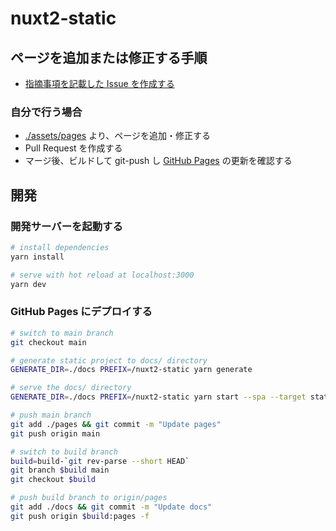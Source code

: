 # nuxt2-static

## ページを追加または修正する手順

- [指摘事項を記載した Issue を作成する](../../issues/new)


### 自分で行う場合

- [./assets/pages](./assets/pages) より、ページを追加・修正する
- Pull Request を作成する
- マージ後、ビルドして git-push し [GitHub Pages](https://oshinko.github.com/nuxt2-static) の更新を確認する


## 開発

### 開発サーバーを起動する

```sh
# install dependencies
yarn install

# serve with hot reload at localhost:3000
yarn dev
```


### GitHub Pages にデプロイする

```sh
# switch to main branch
git checkout main

# generate static project to docs/ directory
GENERATE_DIR=./docs PREFIX=/nuxt2-static yarn generate

# serve the docs/ directory
GENERATE_DIR=./docs PREFIX=/nuxt2-static yarn start --spa --target static

# push main branch
git add ./pages && git commit -m "Update pages"
git push origin main

# switch to build branch
build=build-`git rev-parse --short HEAD`
git branch $build main
git checkout $build

# push build branch to origin/pages
git add ./docs && git commit -m "Update docs"
git push origin $build:pages -f
```
